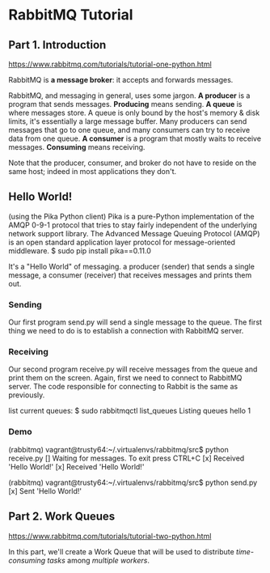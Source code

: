 # RabbitMQ Tutorial

## Part 1. Introduction
https://www.rabbitmq.com/tutorials/tutorial-one-python.html

RabbitMQ is **a message broker**: it accepts and forwards messages.

RabbitMQ, and messaging in general, uses some jargon.
**A producer** is a program that sends messages.
**Producing** means sending.
**A queue** is where messages store. A queue is only bound by the host's memory & disk limits, it's essentially a large message buffer. Many producers can send messages that go to one queue, and many consumers can try to receive data from one queue.
**A consumer** is a program that mostly waits to receive messages.
**Consuming** means receiving.

Note that the producer, consumer, and broker do not have to reside on the same host; indeed in most applications they don't.

## Hello World!
(using the Pika Python client)
Pika is a pure-Python implementation of the AMQP 0-9-1 protocol that tries to stay fairly independent of the underlying network support library.
The Advanced Message Queuing Protocol (AMQP) is an open standard application layer protocol for message-oriented middleware.
$ sudo pip install pika==0.11.0

It's a "Hello World" of messaging.
a producer (sender) that sends a single message,
a consumer (receiver) that receives messages and prints them out.

### Sending
Our first program send.py will send a single message to the queue.
The first thing we need to do is to establish a connection with RabbitMQ server.

### Receiving
Our second program receive.py will receive messages from the queue and print them on the screen.
Again, first we need to connect to RabbitMQ server. The code responsible for connecting to Rabbit is the same as previously.

list current queues:
$ sudo rabbitmqctl list_queues
Listing queues
hello   1

### Demo
(rabbitmq) vagrant@trusty64:~/.virtualenvs/rabbitmq/src$ python receive.py
 [] Waiting for messages. To exit press CTRL+C
 [x] Received 'Hello World!'
 [x] Received 'Hello World!'

(rabbitmq) vagrant@trusty64:~/.virtualenvs/rabbitmq/src$ python send.py
 [x] Sent 'Hello World!'


## Part 2. Work Queues
https://www.rabbitmq.com/tutorials/tutorial-two-python.html

In this part, we'll create a Work Queue that will be used to distribute _time-consuming tasks_ among _multiple workers_.

